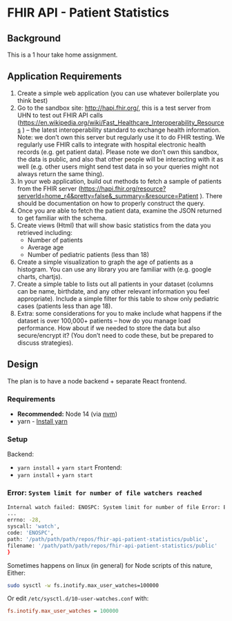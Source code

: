 # FHIR API - Patient Statistics

## Background

This is a 1 hour take home assignment.

## Application Requirements


1. Create a simple web application (you can use whatever boilerplate you think best)
1. Go to the sandbox site: http://hapi.fhir.org/, this is a test server from UHN to test out FHIR API calls (https://en.wikipedia.org/wiki/Fast_Healthcare_Interoperability_Resources ) – the latest interoperability standard to exchange health information. Note: we don’t own this server but regularly use it to do FHIR testing. We regularly use FHIR calls to integrate with hospital electronic health records (e.g. get patient data). Please note we don’t own this sandbox, the data is public, and also that other people will be interacting with it as well (e.g. other users might send test data in so your queries might not always return the same thing).
1. In your web application, build out methods to fetch a sample of patients from the FHIR server (https://hapi.fhir.org/resource?serverId=home_r4&pretty=false&_summary=&resource=Patient ). There should be documentation on how to properly construct the query.
1. Once you are able to fetch the patient data, examine the JSON returned to get familiar with the schema.
1. Create views (Html) that will show basic statistics from the data you retrieved including:
    - Number of patients
    - Average age
    - Number of pediatric patients (less than 18)
1. Create a simple visualization to graph the age of patients as a histogram.  You can use any library you are familiar with (e.g. google charts, chartjs).
1. Create a simple table to lists out all patients in your dataset (columns can be name, birthdate, and any other relevant information you feel appropriate). Include a simple filter for this table to show only pediatric cases (patients less than age 18).
1. Extra: some considerations for you to make include what happens if the dataset is over 100,000+ patients – how do you manage load performance. How about if we needed to store the data but also secure/encrypt it? (You don’t need to code these, but be prepared to discuss strategies).

## Design

The plan is to have a node backend + separate React frontend.

### Requirements

* **Recommended:** Node 14 (via [nvm](https://github.com/nvm-sh/nvm#installing-and-updating))
* yarn - [Install yarn](https://classic.yarnpkg.com/en/docs/install/#debian-stable)

### Setup

Backend:
  - `yarn install` + `yarn start`
Frontend:
  - `yarn install` + `yarn start`


###  Error: `System limit for number of file watchers reached`

```bash
Internal watch failed: ENOSPC: System limit for number of file Error: ENOSPC: System limit for number of file watchers reached, watch '/path/path/path/repos/fhir-api-patient-statistics/public'
...
errno: -28,
syscall: 'watch',
code: 'ENOSPC',
path: '/path/path/path/repos/fhir-api-patient-statistics/public',
filename: '/path/path/path/repos/fhir-api-patient-statistics/public'
}
```

Sometimes happens on linux (in general) for Node scripts of this nature, Either:

```bash
sudo sysctl -w fs.inotify.max_user_watches=100000
```

Or edit `/etc/sysctl.d/10-user-watches.conf` with:
```ini
fs.inotify.max_user_watches = 100000
```
